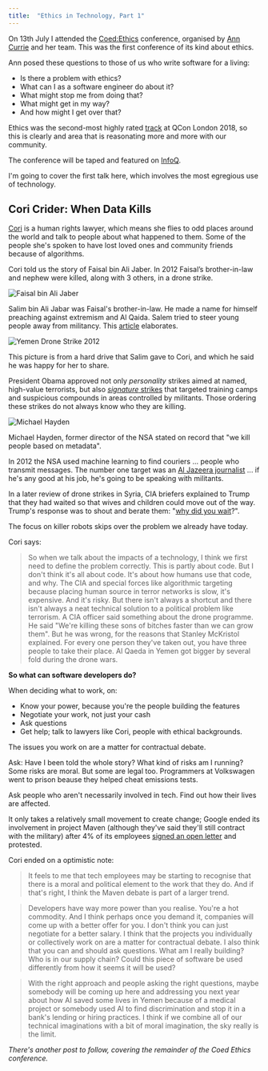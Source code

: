 ```yaml
---
title:  "Ethics in Technology, Part 1"
---
```


On 13th July I attended the [Coed:Ethics](https://www.coedethics.org/) conference, organised by [Ann Currie](https://twitter.com/anne_e_currie?lang=en) and her team. This was the first conference of its kind about ethics.

Ann posed these questions to those of us who write software for a living:

* Is there a problem with ethics?
* What can I as a software engineer do about it?
* What might stop me from doing that?
* What might get in my way?
* And how might I get over that?

Ethics was the second-most highly rated [track](https://qconlondon.com/ln2018/london2018/track/tech-ethics-action.html) at QCon London 2018, so this is clearly and area that is reasonating more and more with our community.

The conference will be taped and featured on [InfoQ](https://www.infoq.com/articles/data-ethics).

I'm going to cover the first talk here, which involves the most egregious use of technology.

## Cori Crider: When Data Kills

[Cori](https://twitter.com/cori_crider) is a human rights lawyer, which means she flies to odd places around the world and talk to people about what happened to them. Some of the people she's spoken to have lost loved ones and community friends because of algorithms. 

Cori told us the story of Faisal bin Ali Jaber. In 2012 Faisal’s brother-in-law and nephew were killed, along with 3 others, in a drone strike.

![Faisal bin Ali Jaber]({{site.url}}/assets/faisal-bin-ali-jaber.png)

Salim bin Ali Jabar was Faisal's brother-in-law. He made a name for himself preaching against extremism and Al Qaida. Salem tried to steer young people away from militancy. This [article](https://www.independent.co.uk/news/world/americas/family-of-us-drone-stike-victims-files-lawsuit-demanding-president-obama-apologise-for-killings-10305690.html) elaborates. 

![Yemen Drone Strike 2012]({{site.url}}/assets/yemen-drone-strike-2012.png)

This picture is from a hard drive that Salim gave to Cori, and which he said he was happy for her to share.

President Obama approved not only _personality_ strikes aimed at named, high-value terrorists, but also [_signature_ strikes]((https://www.nytimes.com/2012/05/29/world/obamas-leadership-in-war-on-al-qaeda.html?hp&_r=0&pagewanted=all)) that targeted training camps and suspicious compounds in areas controlled by militants. Those ordering these strikes do not always know who they are killing.

![Michael Hayden]({{site.url}}/assets/michael-hayden.png)

Michael Hayden, former director of the NSA stated on record that "we kill people based on metadata".

In 2012 the NSA used machine learning to find couriers ... people who transmit messages. The number one target was an [Al Jazeera journalist](https://www.theguardian.com/media/greenslade/2015/may/11/nsa-labelled-al-jazeera-journalist-as-suspected-terrorist) ... if he's any good at his job, he's going to be speaking with militants.

In a later review of drone strikes in Syria, CIA briefers explained to Trump that they had waited so that wives and children could move out of the way. Trump's response was to shout and berate them: "[why did you wait](https://www.independent.co.uk/news/world/americas/donald-trump-cia-drone-strike-generals-war-isis-iraq-syria-afghanistan-middle-east-a8291306.html)?".

The focus on killer robots skips over the problem we already have today.

Cori says:
> So when we talk about the impacts of a technology, I think we first need to define the problem correctly. This is partly about code. But I don't think it's all about code. It's about how humans use that code, and why. The CIA and special forces like algorithmic targeting because placing human source in terror networks is slow, it's expensive. And it's risky. But there isn't always a shortcut and there isn't always a neat technical solution to a political problem like terrorism. A CIA officer said something about the drone programme. He said "We're killing these sons of bitches faster than we can grow them". But he was wrong, for the reasons that Stanley McKristol explained. For every one person they've taken out, you have three people to take their place. Al Qaeda in Yemen got bigger by several fold during the drone wars.

**So what can software developers do?**

When deciding what to work, on:

- Know your power, because you're the people building the features
- Negotiate your work, not just your cash
- Ask questions
- Get help; talk to lawyers like Cori, people with ethical backgrounds. 

The issues you work on are a matter for contractual debate.

Ask: Have I been told the whole story? What kind of risks am I running? Some risks are moral. But some are legal too. Programmers at Volkswagen went to prison beause they helped cheat emissions tests.

Ask people who aren't necessarily involved in tech. Find out how their lives are affected.

It only takes a relatively small movement to create change; Google ended its involvement in project Maven (although they've said they'll still contract with the military) after 4% of its employees [signed an open letter](https://www.nytimes.com/2018/04/04/technology/google-letter-ceo-pentagon-project.html) and protested.

Cori ended on a optimistic note:

> It feels to me that tech employees may be starting to recognise that there is a moral and political element to the work that they do. And if that's right, I think the Maven debate is part of a larger trend.

> Developers have way more power than you realise. You're a hot commodity. And I think perhaps once you demand it, companies will come up with a better offer for you. I don't think you can just negotiate for a better salary. I think that the projects you individually or collectively work on are a matter for contractual debate. I also think that you can and should ask questions. What am I really building? Who is in our supply chain? Could this piece of software be used differently from how it seems it will be used?


> With the right approach and people asking the right questions, maybe somebody will be coming up here and addressing you next year about how AI saved some lives in Yemen because of a medical project or somebody used AI to find discrimination and stop it in a bank's lending or hiring practices. I think if we combine all of our technical imaginations with a bit of moral imagination, the sky really is the limit.


_There's another post to follow, covering the remainder of the Coed Ethics conference._











